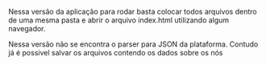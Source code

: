 Nessa versão da aplicação para rodar basta colocar todos arquivos dentro de uma mesma pasta
e abrir o arquivo index.html utilizando algum navegador.

Nessa versão não se encontra o parser para JSON da plataforma. Contudo já é possivel salvar os arquivos contendo
os dados sobre os nós
